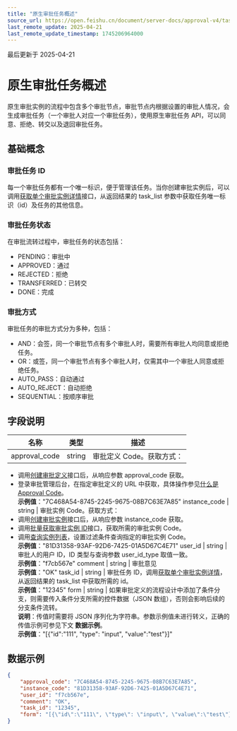 ```yaml
---
title: "原生审批任务概述"
source_url: https://open.feishu.cn/document/server-docs/approval-v4/task/introduction
last_remote_update: 2025-04-21
last_remote_update_timestamp: 1745206964000
---
```

最后更新于 2025-04-21

# 原生审批任务概述

原生审批实例的流程中包含多个审批节点，审批节点内根据设置的审批人情况，会生成审批任务（一个审批人对应一个审批任务），使用原生审批任务 API，可以同意、拒绝、转交以及退回审批任务。

## 基础概念

### 审批任务 ID

每一个审批任务都有一个唯一标识，便于管理该任务。当你创建审批实例后，可以调用[获取单个审批实例详情](https://open.feishu.cn/document/uAjLw4CM/ukTMukTMukTM/reference/approval-v4/instance/get)接口，从返回结果的 task_list 参数中获取任务唯一标识（id）及任务的其他信息。

### 审批任务状态

在审批流转过程中，审批任务的状态包括：

- PENDING：审批中
- APPROVED：通过
- REJECTED：拒绝
- TRANSFERRED：已转交
- DONE：完成

### 审批方式

审批任务的审批方式分为多种，包括：

- AND：会签，同一个审批节点有多个审批人时，需要所有审批人均同意或拒绝任务。
- OR：或签，同一个审批节点有多个审批人时，仅需其中一个审批人同意或拒绝任务。
- AUTO_PASS：自动通过
- AUTO_REJECT：自动拒绝
- SEQUENTIAL：按顺序审批

## 字段说明

名称 | 类型 | 描述
--- | --- | ---
approval_code | string | 审批定义 Code。获取方式：  
- 调用[创建审批定义](https://open.feishu.cn/document/uAjLw4CM/ukTMukTMukTM/reference/approval-v4/approval/create)接口后，从响应参数 approval_code 获取。  
- 登录审批管理后台，在指定审批定义的 URL 中获取，具体操作参见[什么是 Approval Code](https://open.feishu.cn/document/uAjLw4CM/ukTMukTMukTM/reference/approval-v4/approval/overview-of-approval-resources#8151e0ae)。  
**示例值**："7C468A54-8745-2245-9675-08B7C63E7A85"
instance_code | string | 审批实例 Code。获取方式：  
- 调用[创建审批实例](https://open.feishu.cn/document/uAjLw4CM/ukTMukTMukTM/reference/approval-v4/instance/create)接口后，从响应参数 instance_code 获取。  
- 调用[批量获取审批实例 ID](https://open.feishu.cn/document/uAjLw4CM/ukTMukTMukTM/reference/approval-v4/instance/list)接口，获取所需的审批实例 Code。  
- 调用[查询实例列表](https://open.feishu.cn/document/uAjLw4CM/ukTMukTMukTM/reference/approval-v4/instance/query)，设置过滤条件查询指定的审批实例 Code。  
**示例值**："81D31358-93AF-92D6-7425-01A5D67C4E71"
user_id | string | 审批人的用户 ID，ID 类型与查询参数 user_id_type 取值一致。  
**示例值**："f7cb567e"
comment | string | 审批意见  
**示例值**："OK"
task_id | string | 审批任务 ID，调用[获取单个审批实例详情](https://open.feishu.cn/document/uAjLw4CM/ukTMukTMukTM/reference/approval-v4/instance/get)，从返回结果的 task_list 中获取所需的 id。  
**示例值**："12345"
form | string | 如果审批定义的流程设计中添加了条件分支，则需要传入条件分支所需的控件数据（JSON 数组），否则会影响后续的分支条件流转。  
**说明**：传值时需要将 JSON 序列化为字符串。参数示例值未进行转义，正确的传值示例可参见下文 **数据示例**。  
**示例值**："[{\"id\":\"111\", \"type\": \"input\", \"value\":\"test\"}]"

## 数据示例

```json
{
    "approval_code": "7C468A54-8745-2245-9675-08B7C63E7A85",
    "instance_code": "81D31358-93AF-92D6-7425-01A5D67C4E71",
    "user_id": "f7cb567e",
    "comment": "OK",
    "task_id": "12345",
    "form": "[{\"id\":\"111\", \"type\": \"input\", \"value\":\"test\"}]"
}
```
